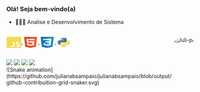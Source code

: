 ### Olá! Seja bem-vindo(a)

- 👩🏽‍💻 Analise e Desenvolvimento de Sistema

<div>
<a href

<div style="display: inline_block"><br>
  <img align="center" alt="Rafa-Js" height="30" width="40" src="https://raw.githubusercontent.com/devicons/devicon/master/icons/javascript/javascript-plain.svg">
  <img align="center" alt="Juli-HTML" height="30" width="40" src="https://raw.githubusercontent.com/devicons/devicon/master/icons/html5/html5-original.svg">
  <img align="center" alt="Juli-CSS" height="30" width="40" src="https://raw.githubusercontent.com/devicons/devicon/master/icons/css3/css3-original.svg">
  <img align="center" alt="Juli-Python" height="30" width="40" src="https://raw.githubusercontent.com/devicons/devicon/master/icons/python/python-original.svg">
  <img align="right" alt="Juli-pic" height="150" style="border-radius:50px;" src="https://cdn.discordapp.com/attachments/691453011989495808/1076198039871553668/giphy.webp">
</div>
  
  ##
 
<div> 
  <a href="https://instagram.com/julianabsampaio" target="_blank"><img src="https://img.shields.io/badge/-Instagram-%23E4405F?style=for-the-badge&logo=instagram&logoColor=white" target="_blank"></a>
 <a href="https://discord.gg/wagxzStdcR" target="_blank"><img src="https://img.shields.io/badge/Discord-7289DA?style=for-the-badge&logo=discord&logoColor=white" target="_blank"></a> 
  <a href = "mailto:julianasampaio04@gmail.com"><img src="https://img.shields.io/badge/-Gmail-%23333?style=for-the-badge&logo=gmail&logoColor=white" target="_blank"></a>
  <a href="https://www.linkedin.com/in/" target="_blank"><img src="https://img.shields.io/badge/-LinkedIn-%230077B5?style=for-the-badge&logo=linkedin&logoColor=white" target="_blank"></a> 
</div>
![Snake animation](https://github.com/julianabsampaio/julianabsampaio/blob/output/github-contribuition-grid-snaker.svg)
  

